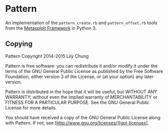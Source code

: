 # Pattern

An implementation of the `pattern_create.rb` and `pattern_offset.rb`
tools from the [Metasploit Framework][metasploit] in Python 3.

[metasploit]: https://github.com/rapid7/metasploit-framework

## Copying

Pattern Copyright 2014-2015 Lily Chung

Pattern is free software: you can redistribute it and/or modify it under
the terms of the GNU General Public License as published by the Free
Software Foundation, either version 3 of the License, or (at your
option) any later version.

Pattern is distributed in the hope that it will be useful, but WITHOUT
ANY WARRANTY; without even the implied warranty of MERCHANTABILITY or
FITNESS FOR A PARTICULAR PURPOSE.  See the GNU General Public License
for more details.

You should have received a copy of the GNU General Public License along
with Pattern.  If not, see [http://www.gnu.org/licenses/][gpl-licenses].

[gpl-licenses]: http://www.gnu.org/licenses/
